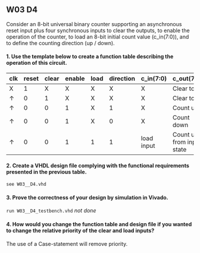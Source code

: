## W03 D4

Consider an 8-bit universal binary counter supporting an asynchronous reset input plus four synchronous inputs to clear the outputs, to enable the operation of the counter, to load an 8-bit initial count value (c_in(7:0)), and to define the counting direction (up / down).


#### 1. Use the template below to create a function table describing the operation of this circuit.

clk    | reset |clear  | enable | load   | direction | c_in(7:0)       | c_out(7:0)
------ |------ |------ | ------ | ------ | ------    | --------------- | ------ 
X      |1      |X      | X      | X      | X         | X               | Clear to 0
↑      |0      |1      | X      | X      | X         | X               | Clear to 0
↑      |0      |0      | 1      | X      | 1         | X               | Count up
↑      |0      |0      | 1      | X      | 0         | X               | Count down
↑      |0      |0      | 1      | 1      | 1         | load input      | Count up from input state


#### 2. Create a VHDL design file complying with the functional requirements presented in the previous table.

```see W03__D4.vhd ```

#### 3. Prove the correctness of your design by simulation in Vivado.

``` run W03__D4_testbench.vhd ``` *not done*

#### 4. How would you change the function table and design file if you wanted to change the relative priority of the clear and load inputs?

The use of a Case-statement will remove priority.
